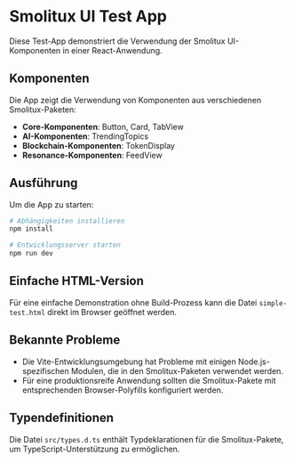 # Smolitux UI Test App

Diese Test-App demonstriert die Verwendung der Smolitux UI-Komponenten in einer React-Anwendung.

## Komponenten

Die App zeigt die Verwendung von Komponenten aus verschiedenen Smolitux-Paketen:

- **Core-Komponenten**: Button, Card, TabView
- **AI-Komponenten**: TrendingTopics
- **Blockchain-Komponenten**: TokenDisplay
- **Resonance-Komponenten**: FeedView

## Ausführung

Um die App zu starten:

```bash
# Abhängigkeiten installieren
npm install

# Entwicklungsserver starten
npm run dev
```

## Einfache HTML-Version

Für eine einfache Demonstration ohne Build-Prozess kann die Datei `simple-test.html` direkt im Browser geöffnet werden.

## Bekannte Probleme

- Die Vite-Entwicklungsumgebung hat Probleme mit einigen Node.js-spezifischen Modulen, die in den Smolitux-Paketen verwendet werden.
- Für eine produktionsreife Anwendung sollten die Smolitux-Pakete mit entsprechenden Browser-Polyfills konfiguriert werden.

## Typendefinitionen

Die Datei `src/types.d.ts` enthält Typdeklarationen für die Smolitux-Pakete, um TypeScript-Unterstützung zu ermöglichen.